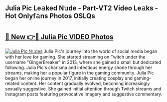 ## Julia Pic Le𝚊ked N𝚞de - Part-VT2 Video Le𝚊ks - Hot Onlyf𝚊ns Photos OSLQs

# <h2><a href="http://ac44877.deff.icu/?id=Julia+Pic">🔗 New 👉🔴 Julia Pic VIDEO Photos</a></h2>

[![Julia Pic N𝚞des](https://i.imgur.com/rIISA9y.gif)](http://ac44877.deff.icu/?id=Julia+Pic)
Julia Pic's journey into the world of social media began with her love for gaming. She started streaming on Twitch under the username "GingerBreaker" in 2013, where she gained a small but dedicated following. Julia Pic's charisma and infectious energy shone through her streams, making her a popular figure in the gaming community. Julia Pic began her online journey in 2017, initially creating cosplay and gaming-related content. Her content gradually evolved, becoming increasingly sexually suggestive. She gained initial attention through Twitch streams and Instagram posts featuring provocative imagery and suggestive commentary.
